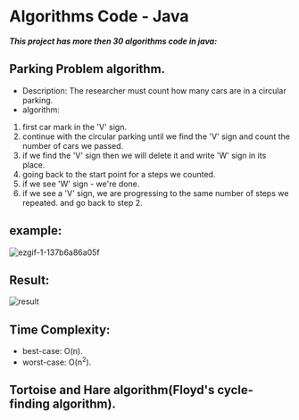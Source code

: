 # Algorithms Code - Java
***This project has more then 30 algorithms code in java:***
## Parking Problem algorithm.
- Description: The researcher must count how many cars are in a circular parking.
- algorithm:
1. first car mark in the 'V' sign.
2. continue with the circular parking until we find the 'V' sign and count the number of cars we passed.
3. if we find the 'V' sign then we will delete it and write 'W' sign in its place.
4. going back to the start point for a steps we counted.
5. if we see 'W' sign - we're done.
6. if we see a 'V' sign, we are progressing to the same number of steps we repeated. and go back to step 2.

## example:
![ezgif-1-137b6a86a05f](https://user-images.githubusercontent.com/40535130/63094414-ff2ea480-bf70-11e9-9444-da17572c8cb3.gif)
## Result:
![result](https://user-images.githubusercontent.com/40535130/63095001-bb3c9f00-bf72-11e9-8ed4-0d8c4f27bc23.jpg)

## Time Complexity:
- best-case: O(n).
- worst-case: O(n<sup>2</sup>).


## Tortoise and Hare algorithm(Floyd's cycle-finding algorithm).


